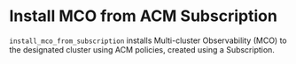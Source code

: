 # Install MCO from ACM Subscription
`install_mco_from_subscription` installs Multi-cluster Observability (MCO) to the designated cluster using ACM policies, created using a Subscription.